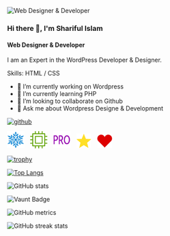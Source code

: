 
![Web Designer & Developer](https://arturssmirnovs.github.io/github-profile-readme-generator/images/banner.png)

### Hi there 👋, I'm Shariful Islam
#### Web Designer & Developer


I am an Expert in the WordPress Developer & Designer.

Skills: HTML / CSS

- 🔭 I’m currently working on Wordpress 
- 🌱 I’m currently learning PHP 
- 👯 I’m looking to collaborate on Github 
- 💬 Ask me about Wordpress Designe & Development 


[<img src='https://cdn.jsdelivr.net/npm/simple-icons@3.0.1/icons/github.svg' alt='github' height='40'>](https://github.com/shariflock221b)  

<a href='https://archiveprogram.github.com/'><img src='https://raw.githubusercontent.com/acervenky/animated-github-badges/master/assets/acbadge.gif' width='40' height='40'></a> <a href='https://docs.github.com/en/developers'><img src='https://raw.githubusercontent.com/acervenky/animated-github-badges/master/assets/devbadge.gif' width='40' height='40'></a> <a href='https://github.com/pricing'><img src='https://raw.githubusercontent.com/acervenky/animated-github-badges/master/assets/pro.gif' width='40' height='40'></a> <a href='https://stars.github.com/'><img src='https://raw.githubusercontent.com/acervenky/animated-github-badges/master/assets/starbadge.gif' width='35' height='35'></a> <a href='https://docs.github.com/en/github/supporting-the-open-source-community-with-github-sponsors'><img src='https://raw.githubusercontent.com/acervenky/animated-github-badges/master/assets/sponsorbadge.gif' width='35' height='35'></a> 

[![trophy](https://github-profile-trophy.vercel.app/?username=shariflock221b)](https://github.com/ryo-ma/github-profile-trophy)

[![Top Langs](https://github-readme-stats.vercel.app/api/top-langs/?username=shariflock221b)](https://github.com/anuraghazra/github-readme-stats)

![GitHub stats](https://github-readme-stats.vercel.app/api?username=shariflock221b&show_icons=true&count_private=true)  

![Vaunt Badge](https://api.vaunt.dev/v1/github/entities/shariflock221b/contributions?format=svg&private=true)  

![GitHub metrics](https://metrics.lecoq.io/shariflock221b)  

![GitHub streak stats](https://streak-stats.demolab.com/?user=shariflock221b)  


